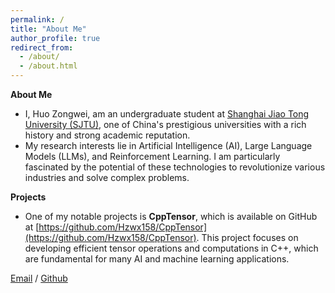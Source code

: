 ```yaml
---
permalink: /
title: "About Me"
author_profile: true
redirect_from: 
  - /about/
  - /about.html
---
```




**About Me**

- I, Huo Zongwei, am an undergraduate student at [Shanghai Jiao Tong University (SJTU)](https://www.sjtu.edu.cn), one of China's prestigious universities with a rich history and strong academic reputation.
- My research interests lie in Artificial Intelligence (AI), Large Language Models (LLMs), and Reinforcement Learning. I am particularly fascinated by the potential of these technologies to revolutionize various industries and solve complex problems.

**Projects**

- One of my notable projects is **CppTensor**, which is available on GitHub at [https://github.com/Hzwx158/CppTensor](https://github.com/Hzwx158/CppTensor). This project focuses on developing efficient tensor operations and computations in C++, which are fundamental for many AI and machine learning applications.


[Email](hzwx158@sjtu.edu.cn) / [Github](https://github.com/hzwx158)


